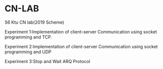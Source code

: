 # CN-LAB
S6 Ktu CN lab(2019 Scheme)

Experiment 1:Implementation of client-server Communication using socket programming and TCP.

Experiment 2:Implementation of client-server Communication using socket programming and UDP


Experiment 3:Stop and Wait ARQ Protocol
